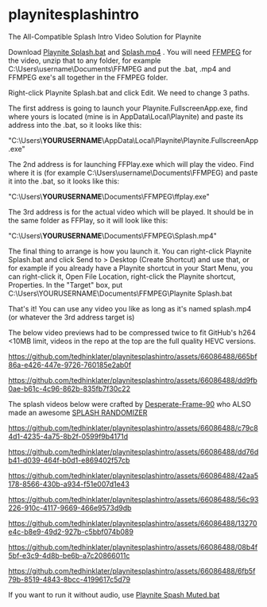 # playnitesplashintro
The All-Compatible Splash Intro Video Solution for Playnite

Download [Playnite Splash.bat](https://github.com/tedhinklater/playnitesplashintro/blob/main/playnite%20splash.bat) and [Splash.mp4](https://github.com/tedhinklater/playnitesplashintro/blob/main/splash.mp4) . You will need [FFMPEG](https://www.gyan.dev/ffmpeg/builds/ffmpeg-release-essentials.zip) for the video, unzip that to any folder, for example C:\Users\username\Documents\FFMPEG and put the .bat, .mp4 and FFMPEG exe's all together in the FFMPEG folder.

Right-click Playnite Splash.bat and click Edit. We need to change 3 paths.

The first address is going to launch your Playnite.FullscreenApp.exe, find where yours is located (mine is in AppData\Local\Playnite) and paste its address into the .bat, so it looks like this:

"C:\Users\\**YOURUSERNAME**\\AppData\Local\Playnite\Playnite.FullscreenApp.exe"

The 2nd address is for launching FFPlay.exe which will play the video. Find where it is (for example C:\Users\username\Documents\FFMPEG) and paste it into the .bat, so it looks like this:

"C:\Users\\**YOURUSERNAME**\\Documents\FFMPEG\ffplay.exe"

The 3rd address is for the actual video which will be played. It should be in the same folder as FFPlay, so it will look like this:

"C:\Users\\**YOURUSERNAME**\\Documents\FFMPEG\Splash.mp4"

The final thing to arrange is how you launch it. You can right-click Playnite Splash.bat and click Send to > Desktop (Create Shortcut) and use that, or for example if you already have a Playnite shortcut in your Start Menu, you can right-click it, Open File Location, right-click the Playnite shortcut, Properties. In the "Target" box, put C:\Users\YOURUSERNAME\Documents\FFMPEG\Playnite Splash.bat

That's it! You can use any video you like as long as it's named splash.mp4 (or whatever the 3rd address target is)

The below video previews had to be compressed twice to fit GitHub's h264 <10MB limit, videos in the repo at the top are the full quality HEVC versions.

https://github.com/tedhinklater/playnitesplashintro/assets/66086488/665bf86a-e426-447e-9726-760185e2ab0f

https://github.com/tedhinklater/playnitesplashintro/assets/66086488/dd9fb0ae-b61c-4c96-862b-835fb7f30c22


The splash videos below were crafted by [Desperate-Frame-90](https://www.reddit.com/user/Desperate-Frame-90) who ALSO made an awesome [SPLASH RANDOMIZER](https://www.reddit.com/r/playnite/comments/199ffpy/i_share_videos_splash_screen_and_script_of_a/)


https://github.com/tedhinklater/playnitesplashintro/assets/66086488/c79c84d1-4235-4a75-8b2f-0599f9b4171d



https://github.com/tedhinklater/playnitesplashintro/assets/66086488/dd76db41-d039-464f-b0d1-e869402f57cb



https://github.com/tedhinklater/playnitesplashintro/assets/66086488/42aa5178-8566-430b-a934-f51e007d1e43



https://github.com/tedhinklater/playnitesplashintro/assets/66086488/56c93226-910c-4117-9669-466e9573d9db



https://github.com/tedhinklater/playnitesplashintro/assets/66086488/13270e4c-b8e9-49d2-927b-c5bbf074b089



https://github.com/tedhinklater/playnitesplashintro/assets/66086488/08b4f5bf-e3c9-4d8b-be6b-a7c20866011c



https://github.com/tedhinklater/playnitesplashintro/assets/66086488/6fb5f79b-8519-4843-8bcc-4199617c5d79



If you want to run it without audio, use [Playnite Spash Muted.bat](https://github.com/tedhinklater/playnitesplashintro/blob/main/playnite%20splash%20muted.bat)
